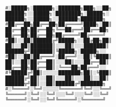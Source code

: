 #░█████╗░██████╗░███████╗███╗░░██╗  ██████╗░░█████╗░████████╗░█████╗░  ██████╗░░█████╗░░██████╗███████╗
#██╔══██╗██╔══██╗██╔════╝████╗░██║  ██╔══██╗██╔══██╗╚══██╔══╝██╔══██╗  ██╔══██╗██╔══██╗██╔════╝██╔════╝
#██║░░██║██████╔╝█████╗░░██╔██╗██║  ██║░░██║███████║░░░██║░░░███████║  ██████╦╝███████║╚█████╗░█████╗░░
#██║░░██║██╔═══╝░██╔══╝░░██║╚████║  ██║░░██║██╔══██║░░░██║░░░██╔══██║  ██╔══██╗██╔══██║░╚═══██╗██╔══╝░░
#╚█████╔╝██║░░░░░███████╗██║░╚███║  ██████╔╝██║░░██║░░░██║░░░██║░░██║  ██████╦╝██║░░██║██████╔╝███████╗
#░╚════╝░╚═╝░░░░░╚══════╝╚═╝░░╚══╝  ╚═════╝░╚═╝░░╚═╝░░░╚═╝░░░╚═╝░░╚═╝  ╚═════╝░╚═╝░░╚═╝╚═════╝░╚══════╝
